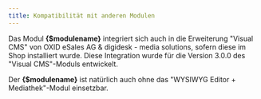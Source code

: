 ```yaml
---
title: Kompatibilität mit anderen Modulen
---
```


Das Modul **{$modulename}** integriert sich auch in die Erweiterung "Visual CMS" von OXID eSales AG & digidesk - media solutions, sofern diese im Shop installiert wurde. Diese Integration wurde für die Version 3.0.0 des "Visual CMS"-Moduls entwickelt. 

Der **{$modulename}** ist natürlich auch ohne das "WYSIWYG Editor + Mediathek"-Modul einsetzbar.
